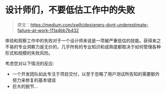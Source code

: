 # 设计师们，不要低估工作中的失败

> 原文：<https://medium.com/swlh/designers-dont-underestimate-failure-at-work-111a4bb7b432>

体验和观察工作中的失败对于一个设计师来说是一项被严重低估的技能。获得来之不易的专业洞察力是无价的，几乎所有的专业知识和成熟度都取决于如何管理各种形式和规模的失败风险。

考虑您对以下情况的反应:

*   一个开发团队如此专注于项目交付，以至于忽略了用户测试所告知的需要额外努力来修复的基本错误
*   巨大的脱节…